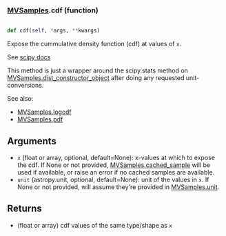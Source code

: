 ### [MVSamples](MVSamples.md).cdf (function)


```py

def cdf(self, *args, **kwargs)

```



Expose the cummulative density function (cdf) at values of `x`.

See [scipy docs](https://docs.scipy.org/doc/scipy/reference/generated/scipy.stats.rv_continuous.cdf.html)

This method is just a wrapper around the scipy.stats method on
[MVSamples.dist_constructor_object](MVSamples.dist_constructor_object.md) after doing any requested unit-conversions.

See also:

* [MVSamples.logcdf](MVSamples.logcdf.md)
* [MVSamples.pdf](MVSamples.pdf.md)

Arguments
----------
* `x` (float or array, optional, default=None): x-values at which to
    expose the cdf.  If None or not provided, [MVSamples.cached_sample](MVSamples.cached_sample.md)
    will be used if available, or raise an error if no cached samples
    are available.
* `unit` (astropy.unit, optional, default=None): unit of the values
    in `x`.  If None or not provided, will assume they're provided in
    [MVSamples.unit](MVSamples.unit.md).

Returns
---------
* (float or array) cdf values of the same type/shape as `x`

